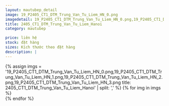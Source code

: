 ```yaml
---
layout: mautubep_detail
image: 19_P2405_CT1_DTM_Trung_Van_Tu_Liem_HN_0.png
imagedetail: 19_P2405_CT1_DTM_Trung_Van_Tu_Liem_HN_0.png,19_P2405_CT1_DTM_Trung_Van_Tu_Liem_HN_1.png,19_P2405_CT1_DTM_Trung_Van_Tu_Liem_HN_2.png,19_P2405_CT1_DTM_Trung_Van_Tu_Liem_HN_3.png
title: 2405_CT1_DTM_Trung_Van_Tu_Liem_Hanoi
category: mautubep

price: liên hệ
stock: đặt hàng
sizes: Kích thước theo đặt hàng
description: |
---
```

<section class="no-padding" id="two">
	<div class="container-fluid">
	<div class="row-no-gutters">
	{% assign imgs = '19_P2405_CT1_DTM_Trung_Van_Tu_Liem_HN_0.png,19_P2405_CT1_DTM_Trung_Van_Tu_Liem_HN_1.png,19_P2405_CT1_DTM_Trung_Van_Tu_Liem_HN_2.png,19_P2405_CT1_DTM_Trung_Van_Tu_Liem_HN_3.png
title: 2405_CT1_DTM_Trung_Van_Tu_Liem_Hanoi' | split: ',' %}
	{% for img in imgs %}
	   <div class="col-lg-6 col-sm-6 col-md-6"> 
			<a href="#" class="portfolio-box">
			<img src="{{site.baseurl}}/assets/images/tubep/{{img}}" class="image main" alt="">
			</a>
		</div>
	{% endfor %}			
	</div>
	</div>
</section>